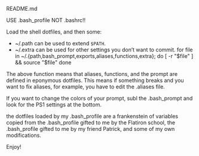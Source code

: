 README.md

USE .bash_profile NOT .bashrc!!

Load the shell dotfiles, and then some:
* ~/.path can be used to extend `$PATH`.
* ~/.extra can be used for other settings you don’t want to commit.
for file in ~/.{path,bash_prompt,exports,aliases,functions,extra}; do
	[ -r "$file" ] && source "$file"
done

The above function means that aliases, functions, and the prompt are defined in
eponymous dotfiles. This means if something breaks and you want to fix aliases,
for example, you have to edit the .aliases file. 

If you want to change the colors of your prompt, subl the .bash_prompt and look for
the PS1 settings at the bottom.

the dotfiles loaded by my .bash_profile are a frankenstein of variables copied 
from the .bash_profile gifted to me by the Flatiron school, the .bash_profile 
gifted to me by my friend Patrick, and some of my own modifications. 

Enjoy!